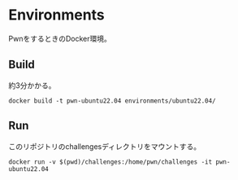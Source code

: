# Environments

PwnをするときのDocker環境。

## Build
約3分かかる。
```
docker build -t pwn-ubuntu22.04 environments/ubuntu22.04/
```

## Run

このリポジトリのchallengesディレクトリをマウントする。

```
docker run -v $(pwd)/challenges:/home/pwn/challenges -it pwn-ubuntu22.04 
```

